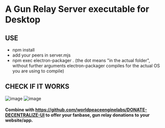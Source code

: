 # A Gun Relay Server executable for Desktop

## USE

- npm install
- add your peers in server.mjs
- npm exec electron-packager . (the dot means "in the actual folder", without further arguments electron-packager compiles for the actual OS you are using to compile)

## CHECK IF IT WORKS

![image](https://user-images.githubusercontent.com/67427045/171200838-3839b2d7-1100-4aa5-bec4-6472afed0351.png)
![image](https://user-images.githubusercontent.com/67427045/171201213-78c2768b-d3b4-44a9-932d-ad36273b938e.png)


#### Combine with https://github.com/worldpeaceenginelabs/DONATE-DECENTRALIZE-UI to offer your fanbase, gun relay donations to your website/app.
